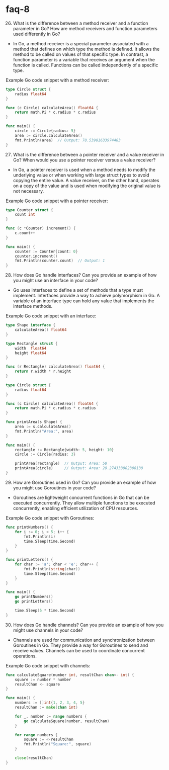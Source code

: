 # faq-8

26. What is the difference between a method receiver and a function parameter in Go? How are method receivers and function parameters used differently in Go?

* In Go, a method receiver is a special parameter associated with a method that defines on which type the method is defined. It allows the method to be called on values of that specific type. In contrast, a function parameter is a variable that receives an argument when the function is called. Functions can be called independently of a specific type.

Example Go code snippet with a method receiver:

```go
type Circle struct {
    radius float64
}

func (c Circle) calculateArea() float64 {
    return math.Pi * c.radius * c.radius
}

func main() {
    circle := Circle{radius: 5}
    area := circle.calculateArea()
    fmt.Println(area)  // Output: 78.53981633974483
}
```

27. What is the difference between a pointer receiver and a value receiver in Go? When would you use a pointer receiver versus a value receiver?

* In Go, a pointer receiver is used when a method needs to modify the underlying value or when working with large struct types to avoid copying the entire value. A value receiver, on the other hand, operates on a copy of the value and is used when modifying the original value is not necessary.

Example Go code snippet with a pointer receiver:

```go
type Counter struct {
    count int
}

func (c *Counter) increment() {
    c.count++
}

func main() {
    counter := Counter{count: 0}
    counter.increment()
    fmt.Println(counter.count)  // Output: 1
}
```

28. How does Go handle interfaces? Can you provide an example of how you might use an interface in your code?

* Go uses interfaces to define a set of methods that a type must implement. Interfaces provide a way to achieve polymorphism in Go. A variable of an interface type can hold any value that implements the interface methods.

Example Go code snippet with an interface:

```go
type Shape interface {
    calculateArea() float64
}

type Rectangle struct {
    width  float64
    height float64
}

func (r Rectangle) calculateArea() float64 {
    return r.width * r.height
}

type Circle struct {
    radius float64
}

func (c Circle) calculateArea() float64 {
    return math.Pi * c.radius * c.radius
}

func printArea(s Shape) {
    area := s.calculateArea()
    fmt.Println("Area:", area)
}

func main() {
    rectangle := Rectangle{width: 5, height: 10}
    circle := Circle{radius: 3}

    printArea(rectangle)  // Output: Area: 50
    printArea(circle)     // Output: Area: 28.274333882308138
}
```

29. How are Goroutines used in Go? Can you provide an example of how you might use Goroutines in your code?

* Goroutines are lightweight concurrent functions in Go that can be executed concurrently. They allow multiple functions to be executed concurrently, enabling efficient utilization of CPU resources.

Example Go code snippet with Goroutines:

```go
func printNumbers() {
    for i := 0; i < 5; i++ {
        fmt.Println(i)
        time.Sleep(time.Second)
    }
}

func printLetters() {
    for char := 'a'; char < 'e'; char++ {
        fmt.Println(string(char))
        time.Sleep(time.Second)
    }
}

func main() {
    go printNumbers()
    go printLetters()

    time.Sleep(5 * time.Second)
}
```

30. How does Go handle channels? Can you provide an example of how you might use channels in your code?

* Channels are used for communication and synchronization between Goroutines in Go. They provide a way for Goroutines to send and receive values. Channels can be used to coordinate concurrent operations.

Example Go code snippet with channels:

```go
func calculateSquare(number int, resultChan chan<- int) {
    square := number * number
    resultChan <- square
}

func main() {
    numbers := []int{1, 2, 3, 4, 5}
    resultChan := make(chan int)

    for _, number := range numbers {
        go calculateSquare(number, resultChan)
    }

    for range numbers {
        square := <-resultChan
        fmt.Println("Square:", square)
    }

    close(resultChan)
}
```
